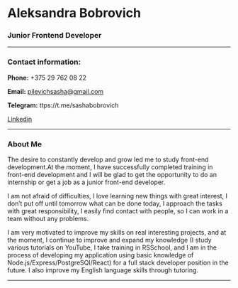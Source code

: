 # Aleksandra Bobrovich

### Junior Frontend Developer

---

### Contact information:

**Phone:** +375 29 762 08 22

**Email:** pilevichsasha@gmail.com

**Telegram:** ttps://t.me/sashabobrovich

[Linkedin](https.linkedin.com/in/alexBobrovich)

---

### About Me

The desire to constantly develop and grow led me to study front-end development.At the moment, I have successfully completed training in front-end development and I will be glad to get the opportunity to do an internship or get a job as a junior front-end developer.

I am not afraid of difficulties, I love learning new things with great interest, I don’t put off until tomorrow what can be done today, I approach the tasks with great responsibility, I easily find contact with people, so I can work in a team without any problems.

I am very motivated to improve my skills on real interesting projects, and at the moment, I continue to improve and expand my knowledge (I study various tutorials on YouTube, I take training in RSSchool, and I am in the process of developing my application using basic knowledge of Node.js/Express/PostgreSQl/React) for a full stack developer position in the future. I also improve my English language skills through tutoring.

---
